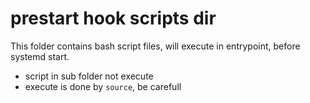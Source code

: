 # prestart hook scripts dir

This folder contains bash script files, will execute in entrypoint, before systemd start.

* script in sub folder not execute
* execute is done by `source`, be carefull
